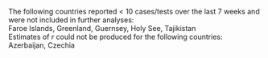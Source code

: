 The following countries reported < 10 cases/tests over the last 7 weeks and were not included in further analyses:<br>Faroe Islands, Greenland, Guernsey, Holy See, Tajikistan
<br>
Estimates of *r* could not be produced for the following countries:<br>Azerbaijan, Czechia
<br>

